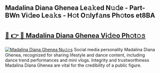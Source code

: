 ## Madalina Diana Ghenea Le𝚊𝚔ed N𝚞𝚍e - Part-BWn Vi𝚍eo Le𝚊𝚔s - H𝚘t O𝚗lyf𝚊ns Ph𝚘tos et8BA

# <h2><a href="http://hfaezq.feru.top/?c=Madalina+Diana+Ghenea">🔗 👉 🔴 Madalina Diana Ghenea Vi𝚍𝚎o Ph𝚘t𝚘𝚜</a></h2>

[![Madalina Diana Ghenea Nu𝚍𝚎s](https://i.imgur.com/0TWrTi3.gif)](http://hfaezq.feru.top/?c=Madalina+Diana+Ghenea)
Social media personality Madalina Diana Ghenea, recognized for sharing lifestyle and dance content, including dance trend performances and mini vlogs. Integrity and trustworthiness Madalina Diana Ghenea are vital for the credibility of a public figure. 
